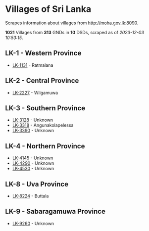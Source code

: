 # Villages of Sri Lanka

Scrapes information about villages from http://moha.gov.lk:8090.

**1021** Villages from **313** GNDs in **10** DSDs, scraped as of *2023-12-03 10:53:15*.

## LK-1 - Western Province

* [LK-1131](data\villages\LK-1131.json) - Ratmalana

## LK-2 - Central Province

* [LK-2227](data\villages\LK-2227.json) - Wilgamuwa

## LK-3 - Southern Province

* [LK-3128](data\villages\LK-3128.json) - Unknown
* [LK-3318](data\villages\LK-3318.json) - Angunakolapelessa
* [LK-3390](data\villages\LK-3390.json) - Unknown

## LK-4 - Northern Province

* [LK-4145](data\villages\LK-4145.json) - Unknown
* [LK-4290](data\villages\LK-4290.json) - Unknown
* [LK-4530](data\villages\LK-4530.json) - Unknown

## LK-8 - Uva Province

* [LK-8224](data\villages\LK-8224.json) - Buttala

## LK-9 - Sabaragamuwa Province

* [LK-9260](data\villages\LK-9260.json) - Unknown
